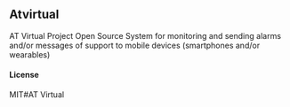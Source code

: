 ## Atvirtual

AT Virtual Project
Open Source System for monitoring and sending alarms and/or messages of support to mobile devices (smartphones and/or wearables)

#### License

MIT#AT Virtual
